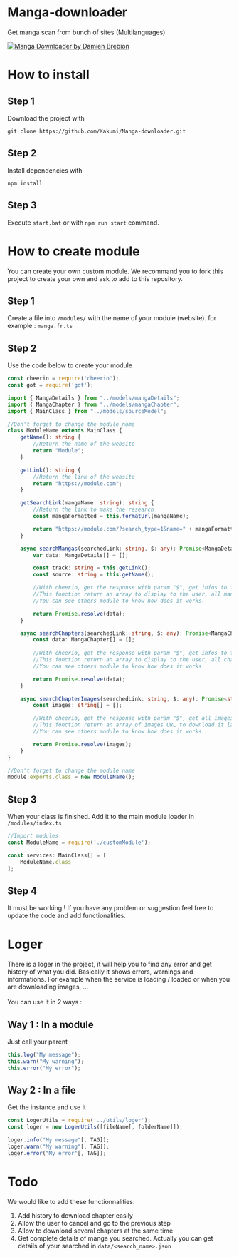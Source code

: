 # Manga-downloader
Get manga scan from bunch of sites (Multilanguages)

[![Manga Downloader by Damien Brebion](https://img.youtube.com/vi/wmKw59L2YVw/0.jpg)](https://www.youtube.com/watch?v=wmKw59L2YVw "Manga Downloader by Damien Brebion")

# How to install
## Step 1
Download the project with 
```
git clone https://github.com/Kakumi/Manga-downloader.git
```

## Step 2
Install dependencies with
```
npm install
```

## Step 3
Execute `start.bat` or with `npm run start` command.

# How to create module
You can create your own custom module. We recommand you to fork this project to create your own and ask to add to this repository.

## Step 1
Create a file into `/modules/` with the name of your module (website). for example : `manga.fr.ts`

## Step 2
Use the code below to create your module
```typescript
const cheerio = require('cheerio');
const got = require('got');

import { MangaDetails } from "../models/mangaDetails";
import { MangaChapter } from "../models/mangaChapter";
import { MainClass } from "../models/sourceModel";

//Don't forget to change the module name
class ModuleName extends MainClass {
    getName(): string {
        //Return the name of the website
        return "Module";
    }

    getLink(): string {
        //Return the link of the website
        return "https://module.com";
    }

    getSearchLink(mangaName: string): string {
        //Return the link to make the research
        const mangaFormatted = this.formatUrl(mangaName);

        return "https://module.com/?search_type=1&name=" + mangaFormatted;
    }

    async searchMangas(searchedLink: string, $: any): Promise<MangaDetails[]> {
        var data: MangaDetails[] = [];

        const track: string = this.getLink();
        const source: string = this.getName();

        //With cheerio, get the response with param "$", get infos to fill in the object MangaDetails and return it.
        //This fonction return an array to display to the user, all mangas available for the manga he asked.
        //You can see others module to know how does it works.

        return Promise.resolve(data);
    }

    async searchChapters(searchedLink: string, $: any): Promise<MangaChapter[]> {
        const data: MangaChapter[] = [];
        
        //With cheerio, get the response with param "$", get infos to fill in the object MangaChapter and return it.
        //This fonction return an array to display to the user, all chapters available for the manga he asked.
        //You can see others module to know how does it works.

        return Promise.resolve(data);
    }

    async searchChapterImages(searchedLink: string, $: any): Promise<string[]> {
        const images: string[] = [];

        //With cheerio, get the response with param "$", get all images to fill in the array and return it.
        //This fonction return an array of images URL to download it later in a specific folder.
        //You can see others module to know how does it works.

        return Promise.resolve(images);
    }
}

//Don't forget to change the module name
module.exports.class = new ModuleName();
```

## Step 3
When your class is finished. Add it to the main module loader in `/modules/index.ts`

```typescript
//Import modules
const ModuleName = require('./customModule');

const services: MainClass[] = [
    ModuleName.class
];
```

## Step 4
It must be working ! If you have any problem or suggestion feel free to update the code and add functionalities.

# Loger
There is a loger in the project, it will help you to find any error and get history of what you did. Basically it shows errors, warnings and informations. For example when the service is loading / loaded or when you are downloading images, ...<br><br>
You can use it in 2 ways :

## Way 1 : In a module
Just call your parent

```typescript
this.log("My message");
this.warn("My warning");
this.error("My error");
```

## Way 2 : In a file
Get the instance and use it

```typescript
const LogerUtils = require('../utils/loger');
const loger = new LogerUtils([fileName[, folderName]]);

loger.info("My message"[, TAG]);
loger.warn("My warning"[, TAG]);
loger.error("My error"[, TAG]);
```

# Todo
We would like to add these functionnalities:
1. Add history to download chapter easily
2. Allow the user to cancel and go to the previous step
3. Allow to download several chapters at the same time
4. Get complete details of manga you searched. Actually you can get details of your searched in `data/<search_name>.json`

